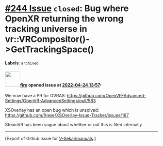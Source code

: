 # [\#244 Issue](https://github.com/V-Sekai/manuals/issues/244) `closed`: Bug where OpenXR returning the wrong tracking universe in vr::VRCompositor()->GetTrackingSpace()
**Labels**: `archived`


#### <img src="https://avatars.githubusercontent.com/u/32321?u=c2e06a3d2b49a467aa907e54aa259516440267cc&v=4" width="50">[fire](https://github.com/fire) opened issue at [2022-04-24 13:57](https://github.com/V-Sekai/manuals/issues/244):

We now have a PR for OVRAS: https://github.com/OpenVR-Advanced-Settings/OpenVR-AdvancedSettings/pull/583

XSOverlay has an open bug which is unsolved: https://github.com/Xiexe/XSOverlay-Issue-Tracker/issues/187

SteamVR has been vague about whether or not this is filed internally




-------------------------------------------------------------------------------



[Export of Github issue for [V-Sekai/manuals](https://github.com/V-Sekai/manuals).]
